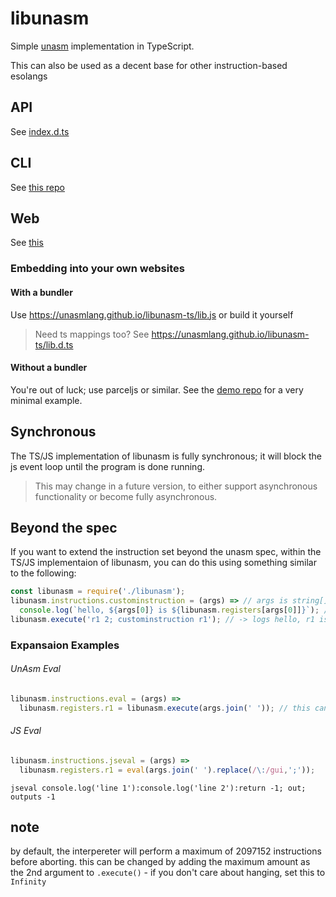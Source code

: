 # libunasm
Simple [unasm](https://esolangs.org/wiki/Unasm) implementation in TypeScript.

This can also be used as a decent base for other instruction-based esolangs

## API
See [index.d.ts](dist/%E3%82%A4%E3%83%B3%E3%83%87%E3%83%83%E3%82%AF%E3%82%B9.d.ts)

## CLI
See [this repo](https://github.com/unasmlang/repl-cli-ts)

## Web
See [this](https://unasmlang.github.io/)

### Embedding into your own websites
#### With a bundler
Use <https://unasmlang.github.io/libunasm-ts/lib.js> or build it yourself
> Need ts mappings too? See <https://unasmlang.github.io/libunasm-ts/lib.d.ts>

#### Without a bundler
You're out of luck; use parceljs or similar. See the [demo repo](https://github.com/unasmlang/unasmlang.github.io) for a very minimal example.

## Synchronous
The TS/JS implementation of libunasm is fully synchronous; it will block the js event loop until the program is done running.

> This may change in a future version, to either support asynchronous functionality or become fully asynchronous. 

## Beyond the spec
If you want to extend the instruction set beyond the unasm spec, within the TS/JS implementaion of libunasm, you can do this using something similar to the following:
```js
const libunasm = require('./libunasm');
libunasm.instructions.custominstruction = (args) => // args is string[]
  console.log(`hello, ${args[0]} is ${libunasm.registers[args[0]]}`); // libunasm is Record<'r1'|'r2',number>
libunasm.execute('r1 2; custominstruction r1'); // -> logs hello, r1 is 2
```

### Expansaion Examples
###### UnAsm Eval
```js
libunasm.instructions.eval = (args) =>
  libunasm.registers.r1 = libunasm.execute(args.join(' ')); // this can only include single instructions as semis and newlines cant be escaped. See the workaround in js eval for an example workaround
```
###### JS Eval
```js
libunasm.instructions.jseval = (args) =>
  libunasm.registers.r1 = eval(args.join(' ').replace(/\:/gui,';'));
```
```unasm
jseval console.log('line 1'):console.log('line 2'):return -1; out; outputs -1
```

## note
by default, the interpereter will perform a maximum of 2097152 instructions before aborting. this can be changed by adding the maximum amount as the 2nd argument to `.execute()` - if you don't care about hanging, set this to `Infinity`
